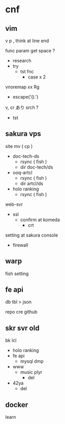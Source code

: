 
# cnf


## vim

v p , think at line end


func param get space ?
- research
- try
  - tst fnc
    - case x 2


vnoremap xx Rg
- escape('().')


v, cr あり srch ?
- tst


## sakura vps

site mv ( cp )
- doc-tech-ds
  - rsync ( fish )
  - dir doc-tech/ds
- ooq-artcl
  - rsync ( fish )
  - dir artcl/ds
- holo ranking
  - rsync ( fish )


web-svr
- ssl
  - confirm at komeda
    - crt


setting at sakura console
- firewall


## warp

fish setting


## fe api

db tbl > json

repo cre github


## skr svr old

bk lcl
- holo ranking
- fe api
  - mysql dmp
- www
  - music plyr
    - del
- 42ya
  - del


## docker

learn



